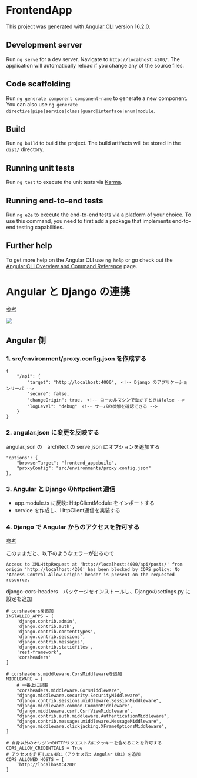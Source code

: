 # FrontendApp

This project was generated with [Angular CLI](https://github.com/angular/angular-cli) version 16.2.0.

## Development server

Run `ng serve` for a dev server. Navigate to `http://localhost:4200/`. The application will automatically reload if you change any of the source files.

## Code scaffolding

Run `ng generate component component-name` to generate a new component. You can also use `ng generate directive|pipe|service|class|guard|interface|enum|module`.

## Build

Run `ng build` to build the project. The build artifacts will be stored in the `dist/` directory.

## Running unit tests

Run `ng test` to execute the unit tests via [Karma](https://karma-runner.github.io).

## Running end-to-end tests

Run `ng e2e` to execute the end-to-end tests via a platform of your choice. To use this command, you need to first add a package that implements end-to-end testing capabilities.

## Further help

To get more help on the Angular CLI use `ng help` or go check out the [Angular CLI Overview and Command Reference](https://angular.io/cli) page.


# Angular と Django の連携

[参考](https://www.bezkoder.com/django-angular-13-crud/)

![](https://www.bezkoder.com/wp-content/uploads/2021/11/django-angular-13-crud-example-rest-framework-architecture.png)

## Angular 側

### 1. src/environment/proxy.config.json を作成する
```
{
    "/api": {
        "target": "http://localhost:4000",　<!-- Django のアプリケーションサーバ -->
        "secure": false,
        "changeOrigin": true,　<!-- ローカルマシンで動かすときはfalse -->
        "logLevel": "debug"　<!-- サーバの状態を確認できる -->
    }
}
```
### 2. angular.json に変更を反映する
angular.json の　architect の serve json にオプションを追加する
```
"options": {
    "browserTarget": "frontend_app:build",
    "proxyConfig": "src/environments/proxy.config.json"
},

```

### 3. Angular と Django のhttpclient 通信
+ app.module.ts に反映: HttpClientModule をインポートする
+ service を作成し、HttpClient通信を実装する


### 4. Django で Angular からのアクセスを許可する

[参考](https://qiita.com/shun198/items/9ebf19d8fd2c412396dd)

このままだと、以下のようなエラーが出るので
```
Access to XMLHttpRequest at 'http://localhost:4000/api/posts/' from origin 'http://localhost:4200' has been blocked by CORS policy: No 'Access-Control-Allow-Origin' header is present on the requested resource.
```

django-cors-headers　パッケージをインストールし、Djangoのsettings.py に設定を追加
```
# corsheadersを追加
INSTALLED_APPS = [
    'django.contrib.admin',
    'django.contrib.auth',
    'django.contrib.contenttypes',
    'django.contrib.sessions',
    'django.contrib.messages',
    'django.contrib.staticfiles',
    'rest-framework',
    'corsheaders'
]

# corsheaders.middleware.CorsMiddlewareを追加
MIDDLEWARE = [
    # 一番上に記載
    "corsheaders.middleware.CorsMiddleware",
    "django.middleware.security.SecurityMiddleware",
    "django.contrib.sessions.middleware.SessionMiddleware",
    "django.middleware.common.CommonMiddleware",
    "django.middleware.csrf.CsrfViewMiddleware",
    "django.contrib.auth.middleware.AuthenticationMiddleware",
    "django.contrib.messages.middleware.MessageMiddleware",
    "django.middleware.clickjacking.XFrameOptionsMiddleware",
]

# 自身以外のオリジンのHTTPリクエスト内にクッキーを含めることを許可する
CORS_ALLOW_CREDENTIALS = True
# アクセスを許可したいURL（アクセス元: Angular URL）を追加
CORS_ALLOWED_HOSTS = [
    'http://localhost:4200'  
]
```

